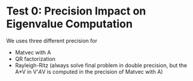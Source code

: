 # Test 0: Precision Impact on Eigenvalue Computation

We uses three different precision for 
   - Matvec with A
   - QR factorization
   - Rayleigh-Ritz (always solve final problem in double precision, but the A*V in V'*A*V is computed in the precision of Matvec with A)
